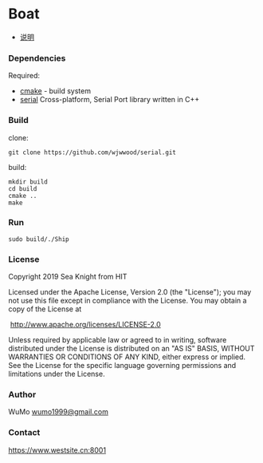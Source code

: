 # Boat
- [说明](https://github.com/wumode/boat/blob/dev/README.zh_cn.md)
### Dependencies

Required:

- [cmake](http://www.cmake.org/) - build system
- [serial](http://wjwwood.github.com/serial/) Cross-platform, Serial Port library written in C++ 

### Build

clone:

`git clone https://github.com/wjwwood/serial.git`

build:

```shell
mkdir build
cd build
cmake ..
make
```

### Run

`sudo build/./Ship`

### License

Copyright 2019 Sea Knight from HIT

Licensed under the Apache License, Version 2.0 (the "License");
you may not use this file except in compliance with the License.
You may obtain a copy of the License at

​				 http://www.apache.org/licenses/LICENSE-2.0

Unless required by applicable law or agreed to in writing, software
distributed under the License is distributed on an "AS IS" BASIS,
WITHOUT WARRANTIES OR CONDITIONS OF ANY KIND, either express or implied.
See the License for the specific language governing permissions and
limitations under the License.

### Author

WuMo wumo1999@gmail.com

### Contact

https://www.westsite.cn:8001